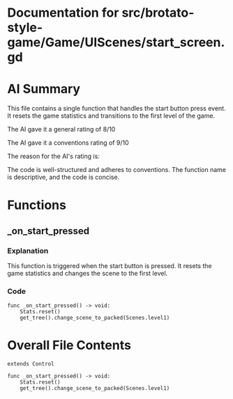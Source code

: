 # Documentation for src/brotato-style-game/Game/UIScenes/start_screen.gd

# AI Summary
This file contains a single function that handles the start button press event. It resets the game statistics and transitions to the first level of the game.

The AI gave it a general rating of 8/10

The AI gave it a conventions rating of 9/10

The reason for the AI's rating is:

The code is well-structured and adheres to conventions. The function name is descriptive, and the code is concise.
# Functions

## _on_start_pressed
### Explanation
This function is triggered when the start button is pressed. It resets the game statistics and changes the scene to the first level.
### Code
```gdscript
func _on_start_pressed() -> void:
	Stats.reset()
	get_tree().change_scene_to_packed(Scenes.level1)
```
# Overall File Contents
```gdscript
extends Control

func _on_start_pressed() -> void:
	Stats.reset()
	get_tree().change_scene_to_packed(Scenes.level1)

```
